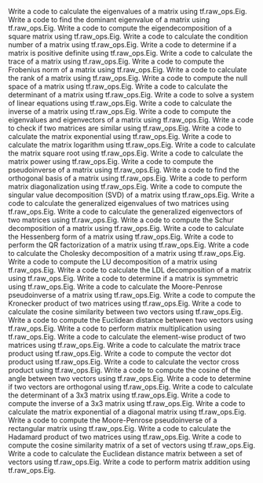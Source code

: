 Write a code to calculate the eigenvalues of a matrix using tf.raw_ops.Eig.
Write a code to find the dominant eigenvalue of a matrix using tf.raw_ops.Eig.
Write a code to compute the eigendecomposition of a square matrix using tf.raw_ops.Eig.
Write a code to calculate the condition number of a matrix using tf.raw_ops.Eig.
Write a code to determine if a matrix is positive definite using tf.raw_ops.Eig.
Write a code to calculate the trace of a matrix using tf.raw_ops.Eig.
Write a code to compute the Frobenius norm of a matrix using tf.raw_ops.Eig.
Write a code to calculate the rank of a matrix using tf.raw_ops.Eig.
Write a code to compute the null space of a matrix using tf.raw_ops.Eig.
Write a code to calculate the determinant of a matrix using tf.raw_ops.Eig.
Write a code to solve a system of linear equations using tf.raw_ops.Eig.
Write a code to calculate the inverse of a matrix using tf.raw_ops.Eig.
Write a code to compute the eigenvalues and eigenvectors of a matrix using tf.raw_ops.Eig.
Write a code to check if two matrices are similar using tf.raw_ops.Eig.
Write a code to calculate the matrix exponential using tf.raw_ops.Eig.
Write a code to calculate the matrix logarithm using tf.raw_ops.Eig.
Write a code to calculate the matrix square root using tf.raw_ops.Eig.
Write a code to calculate the matrix power using tf.raw_ops.Eig.
Write a code to compute the pseudoinverse of a matrix using tf.raw_ops.Eig.
Write a code to find the orthogonal basis of a matrix using tf.raw_ops.Eig.
Write a code to perform matrix diagonalization using tf.raw_ops.Eig.
Write a code to compute the singular value decomposition (SVD) of a matrix using tf.raw_ops.Eig.
Write a code to calculate the generalized eigenvalues of two matrices using tf.raw_ops.Eig.
Write a code to calculate the generalized eigenvectors of two matrices using tf.raw_ops.Eig.
Write a code to compute the Schur decomposition of a matrix using tf.raw_ops.Eig.
Write a code to calculate the Hessenberg form of a matrix using tf.raw_ops.Eig.
Write a code to perform the QR factorization of a matrix using tf.raw_ops.Eig.
Write a code to calculate the Cholesky decomposition of a matrix using tf.raw_ops.Eig.
Write a code to compute the LU decomposition of a matrix using tf.raw_ops.Eig.
Write a code to calculate the LDL decomposition of a matrix using tf.raw_ops.Eig.
Write a code to determine if a matrix is symmetric using tf.raw_ops.Eig.
Write a code to calculate the Moore-Penrose pseudoinverse of a matrix using tf.raw_ops.Eig.
Write a code to compute the Kronecker product of two matrices using tf.raw_ops.Eig.
Write a code to calculate the cosine similarity between two vectors using tf.raw_ops.Eig.
Write a code to compute the Euclidean distance between two vectors using tf.raw_ops.Eig.
Write a code to perform matrix multiplication using tf.raw_ops.Eig.
Write a code to calculate the element-wise product of two matrices using tf.raw_ops.Eig.
Write a code to calculate the matrix trace product using tf.raw_ops.Eig.
Write a code to compute the vector dot product using tf.raw_ops.Eig.
Write a code to calculate the vector cross product using tf.raw_ops.Eig.
Write a code to compute the cosine of the angle between two vectors using tf.raw_ops.Eig.
Write a code to determine if two vectors are orthogonal using tf.raw_ops.Eig.
Write a code to calculate the determinant of a 3x3 matrix using tf.raw_ops.Eig.
Write a code to compute the inverse of a 3x3 matrix using tf.raw_ops.Eig.
Write a code to calculate the matrix exponential of a diagonal matrix using tf.raw_ops.Eig.
Write a code to compute the Moore-Penrose pseudoinverse of a rectangular matrix using tf.raw_ops.Eig.
Write a code to calculate the Hadamard product of two matrices using tf.raw_ops.Eig.
Write a code to compute the cosine similarity matrix of a set of vectors using tf.raw_ops.Eig.
Write a code to calculate the Euclidean distance matrix between a set of vectors using tf.raw_ops.Eig.
Write a code to perform matrix addition using tf.raw_ops.Eig.